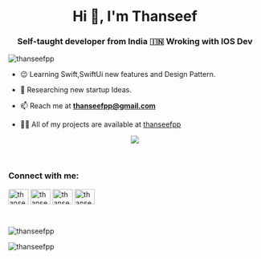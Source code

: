 <h1 align="center">Hi 👋, I'm Thanseef</h1>
<h3 align="center">Self-taught developer from India 🇮🇳 Wroking with IOS Dev</h3>

<p align="left"> <img src="https://komarev.com/ghpvc/?username=thanseefpp&label=Profile%20views&color=0e75b6&style=flat" alt="thanseefpp" /> </p>

- 😉 Learning Swift,SwiftUi new features and Design Pattern.

- 📖 Researching new startup Ideas.

- 📫 Reach me at **thanseefpp@gmail.com**

- 👨‍💻 All of my projects are available at [thanseefpp](https://github.com/thanseefpp?tab=repositories)

<p align="center">
  <img align="center" src="https://github-readme-streak-stats.herokuapp.com?user=SamJakob&theme=dark&hide_border=true&stroke=00000000" />
</p>

<br/>
<h3 align="left">Connect with me:</h3>
<p align="left">
<a href="https://twitter.com/thanseefpp" target="blank"><img align="center" src="https://cdn.jsdelivr.net/npm/simple-icons@3.0.1/icons/twitter.svg" alt="thanseefpp" height="30" width="40" /></a>
<a href="https://dev.to/thanseefpp" target="blank"><img align="center" src="https://cdn.jsdelivr.net/npm/icons/dev-dot-to.svg" alt="thanseefpp" height="30" width="40" /></a>
<a href="https://linkedin.com/in/thanseefpp" target="blank"><img align="center" src="https://cdn.jsdelivr.net/npm/icons/linkedin.svg" alt="thanseefpp" height="30" width="40" /></a>
<a href="https://instagram.com/thanseef_tsf" target="blank"><img align="center" src="https://cdn.jsdelivr.net/npm/simple-icons@3.0.1/icons/instagram.svg" alt="thanseefpp" height="30" width="40" /></a>
</p>

<br/>
<p>&nbsp;<img align="left" src="https://github-readme-stats.vercel.app/api?username=thanseefpp&count_private=true&show_icons=true&theme=synthwave" alt="thanseefpp" /></p>
<p><img align="center" src="https://github-readme-stats.vercel.app/api/top-langs?username=thanseefpp&show_icons=true&locale=en&layout=compact&theme=tokyonight"" alt="thanseefpp"/></p>
